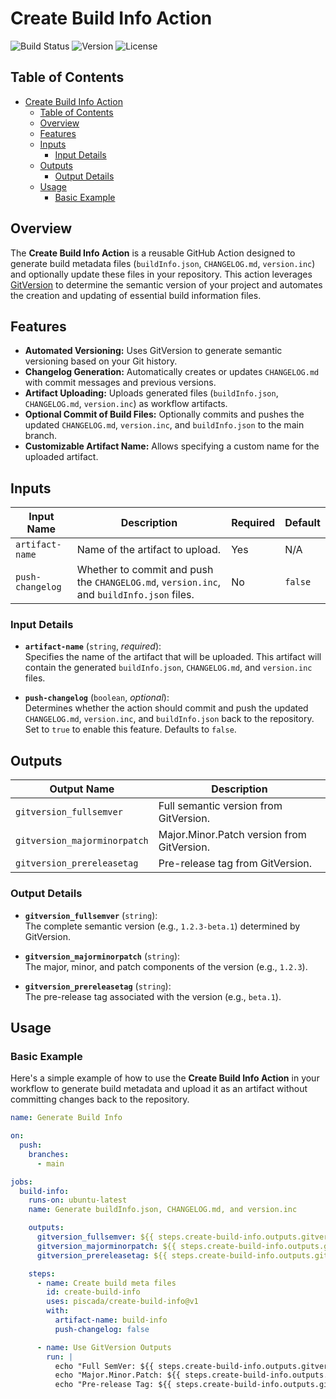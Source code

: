 # Create Build Info Action

![Build Status](https://img.shields.io/github/actions/workflow/status/piscada/create-build-info/main.yml?branch=v1&label=build)
![Version](https://img.shields.io/github/v/tag/piscada/create-build-info?label=version)
![License](https://img.shields.io/github/license/piscada/create-build-info)

## Table of Contents

- [Create Build Info Action](#create-build-info-action)
  - [Table of Contents](#table-of-contents)
  - [Overview](#overview)
  - [Features](#features)
  - [Inputs](#inputs)
    - [Input Details](#input-details)
  - [Outputs](#outputs)
    - [Output Details](#output-details)
  - [Usage](#usage)
    - [Basic Example](#basic-example)

## Overview

The **Create Build Info Action** is a reusable GitHub Action designed to generate build metadata files (`buildInfo.json`, `CHANGELOG.md`, `version.inc`) and optionally update these files in your repository. This action leverages [GitVersion](https://gitversion.net/) to determine the semantic version of your project and automates the creation and updating of essential build information files.

## Features

- **Automated Versioning:** Uses GitVersion to generate semantic versioning based on your Git history.
- **Changelog Generation:** Automatically creates or updates `CHANGELOG.md` with commit messages and previous versions.
- **Artifact Uploading:** Uploads generated files (`buildInfo.json`, `CHANGELOG.md`, `version.inc`) as workflow artifacts.
- **Optional Commit of Build Files:** Optionally commits and pushes the updated `CHANGELOG.md`, `version.inc`, and `buildInfo.json` to the main branch.
- **Customizable Artifact Name:** Allows specifying a custom name for the uploaded artifact.

## Inputs

| Input Name       | Description                                                                               | Required | Default |
| ---------------- | ----------------------------------------------------------------------------------------- | -------- | ------- |
| `artifact-name`  | Name of the artifact to upload.                                                           | Yes      | N/A     |
| `push-changelog` | Whether to commit and push the `CHANGELOG.md`, `version.inc`, and `buildInfo.json` files. | No       | `false` |

### Input Details

- **`artifact-name`** (`string`, _required_):  
  Specifies the name of the artifact that will be uploaded. This artifact will contain the generated `buildInfo.json`, `CHANGELOG.md`, and `version.inc` files.

- **`push-changelog`** (`boolean`, _optional_):  
  Determines whether the action should commit and push the updated `CHANGELOG.md`, `version.inc`, and `buildInfo.json` back to the repository. Set to `true` to enable this feature. Defaults to `false`.

## Outputs

| Output Name                  | Description                                |
| ---------------------------- | ------------------------------------------ |
| `gitversion_fullsemver`      | Full semantic version from GitVersion.     |
| `gitversion_majorminorpatch` | Major.Minor.Patch version from GitVersion. |
| `gitversion_prereleasetag`   | Pre-release tag from GitVersion.           |

### Output Details

- **`gitversion_fullsemver`** (`string`):  
  The complete semantic version (e.g., `1.2.3-beta.1`) determined by GitVersion.

- **`gitversion_majorminorpatch`** (`string`):  
  The major, minor, and patch components of the version (e.g., `1.2.3`).

- **`gitversion_prereleasetag`** (`string`):  
  The pre-release tag associated with the version (e.g., `beta.1`).

## Usage

### Basic Example

Here's a simple example of how to use the **Create Build Info Action** in your workflow to generate build metadata and upload it as an artifact without committing changes back to the repository.

```yaml
name: Generate Build Info

on:
  push:
    branches:
      - main

jobs:
  build-info:
    runs-on: ubuntu-latest
    name: Generate buildInfo.json, CHANGELOG.md, and version.inc

    outputs:
      gitversion_fullsemver: ${{ steps.create-build-info.outputs.gitversion_fullsemver }}
      gitversion_majorminorpatch: ${{ steps.create-build-info.outputs.gitversion_majorminorpatch }}
      gitversion_prereleasetag: ${{ steps.create-build-info.outputs.gitversion_prereleasetag }}

    steps:
      - name: Create build meta files
        id: create-build-info
        uses: piscada/create-build-info@v1
        with:
          artifact-name: build-info
          push-changelog: false

      - name: Use GitVersion Outputs
        run: |
          echo "Full SemVer: ${{ steps.create-build-info.outputs.gitversion_fullsemver }}"
          echo "Major.Minor.Patch: ${{ steps.create-build-info.outputs.gitversion_majorminorpatch }}"
          echo "Pre-release Tag: ${{ steps.create-build-info.outputs.gitversion_prereleasetag }}"
```

